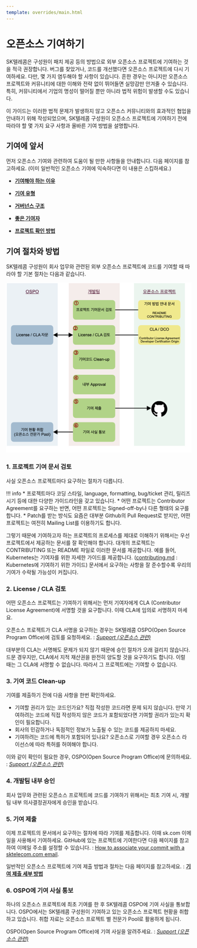 ```yaml
---
template: overrides/main.html
---
```


# 오픈소스 기여하기

SK텔레콤은 구성원이 패치 제공 등의 방법으로 외부 오픈소스 프로젝트에 기여하는 것을 적극 권장합니다. 버그를 찾았거나, 코드를 개선했다면 오픈소스 프로젝트에 다시 기여하세요. 다만, 몇 가지 염두해야 할 사항이 있습니다. 흔한 경우는 아니지만 오픈소스 프로젝트와 커뮤니티에 대한 이해와 전략 없이 뛰어들면 실망감만 안겨줄 수 있습니다. 특히, 커뮤니티에서 기업의 명성이 떨어질 뿐만 아니라 법적 위험이 발생할 수도 있습니다.

‌이 가이드는 이러한 법적 문제가 발생하지 않고 오픈소스 커뮤니티와의 효과적인 협업을 안내하기 위해 작성되었으며, SK텔레콤 구성원이 오픈소스 프로젝트에 기여하기 전에 따라야 할 몇 가지 요구 사항과 올바른 기여 방법을 설명합니다. 

## 기여에 앞서

먼저 오픈소스 기여와 관련하여 도움이 될 만한 사항들을 안내합니다. 다음 페이지를 참고하세요. (이미 일반적인 오픈소스 기여에 익숙하다면 이 내용은 스킵하세요.) 

* [__기여해야 하는 이유__][1]
* [__기여 유형__][2]
* [__거버넌스 구조__][3]
* [__좋은 기여자__][4]
* [__프로젝트 확인 방법__][5]

  [1]: why.md
  [2]: type.md
  [3]: governance.md
  [4]: good.md
  [5]: check.md



## 기여 절차와 방법

SK텔레콤 구성원이 회사 업무와 관련된 외부 오픈소스 프로젝트에 코드를 기여할 때 따라야 할 기본 절차는 다음과 같습니다.

![](../assets/contribute.png)

### 1. 프로젝트 기여 문서 검토 

사실 오픈소스 프로젝트마다 요구하는 절차가 다릅니다. 

!!! info
    * 프로젝트마다 코딩 스타일, language, formatting, bug/ticket 관리, 릴리즈 시기 등에 대한 다양한 가이드라인을 갖고 있습니다. 
    * 어떤 프로젝트는 Contributor Agreement를 요구하는 반면, 어떤 프로젝트는 Signed-off-by나 다른 형태의 요구를 합니다. 
    * Patch를 받는 방식도 요즘은 대부분 Github의 Pull Request로 받지만, 어떤 프로젝트는 여전히 Mailing List를 이용하기도 합니다.

그렇기 때문에 기여하고자 하는 프로젝트의 프로세스를 제대로 이해하기 위해서는 우선 프로젝트에서 제공하는 문서를 잘 확인해야 합니다. 대개의 프로젝트는 CONTRIBUTING 또는 README 파일로 이러한 문서를 제공합니다. 예를 들어, Kubernetes는 기여자를 위한 자세한 가이드를 제공합니다. ([contributing.md](https://github.com/kubernetes/community/blob/master/contributors/guide/contributing.md) : Kubernetes에 기여하기 위한 가이드) 문서에서 요구하는 사항을 잘 준수할수록 우리의 기여가 수락될 가능성이 커집니다.

### 2. License / CLA 검토

‌어떤 오픈소스 프로젝트는 기여하기 위해서는 먼저 기여자에게 CLA (Contributor License Agreement)에 서명할 것을 요구합니다. 이때 CLA에 임의로 서명하지 마세요. 

오픈소스 프로젝트가 CLA 서명을 요구하는 경우는 SK텔레콤 OSPO(Open Source Program Office)에 검토를 요청하세요. : <U>_Support (오픈소스 관련)_</U>

대부분의 CLA는 서명해도 문제가 되지 않기 때문에 승인 절차가 오래 걸리지 않습니다. 드문 경우지만, CLA에서 지적 재산권을 완전히 양도할 것을 요구하기도 합니다. 이럴 때는 그 CLA에 서명할 수 없습니다. 따라서 그 프로젝트에는 기여할 수 없습니다.‌

### 3. 기여 코드 Clean-up

기여를 제출하기 전에 다음 사항을 한번 확인하세요. ‌

* 기여할 권리가 있는 코드인가요? 직접 작성한 코드라면 문제 되지 않습니다. 만약 기여하려는 코드에 직접 작성하지 않은 코드가 포함되었다면 기여할 권리가 있는지 확인이 필요합니다.
* 회사의 민감하거나 독점적인 정보가 노출될 수 있는 코드를 제공하지 마세요.
* 기여하려는 코드에 특허가 포함되어 있나요? 오픈소스로 기여할 경우 오픈소스 라이선스에 따라 특허를 허여해야 합니다.

이와 같이 확인이 필요한 경우, OSPO(Open Source Program Office)에 문의하세요. ‌: <U>_Support (오픈소스 관련)_</U>

### 4. 개발팀 내부 승인

회사 업무와 관련된 오픈소스 프로젝트에 코드를 기여하기 위해서는 최초 기여 시, 개발팀 내부 의사결정권자에게 승인을 받습니다.

### 5. 기여 제출

이제 프로젝트의 문서에서 요구하는 절차에 따라 기여를 제출합니다. 이때 sk.com 이메일을 사용해서 기여하세요. GitHub에 있는 프로젝트에 기여한다면 다음 페이지를 참고하여 이메일 주소를 설정할 수 있습니다. : [How to associate your commit with a sktelecom.com email](https://help.github.com/articles/setting-your-email-in-git/).‌

일반적인 오픈소스 프로젝트에 기여 제출 방법과 절차는 다음 페이지를 참고하세요. : [__기여 제출 세부 방법__][2]

  [2]: submit.md

### 6. OSPO에 기여 사실 통보

하나의 오픈소스 프로젝트에 최초 기여를 한 후 SK텔레콤 OSPO에 기여 사실을 통보합니다. OSPO에서는 SK텔레콤 구성원이 기여하고 있는 오픈소스 프로젝트 현황을 취합하고 있습니다. 취합 자료는 오픈소스 프로젝트 별 전문가 Pool로 활용하게 됩니다.

OSPO(Open Source Program Office)에 기여 사실을 알려주세요. : <U>_Support (오픈소스 관련)_</U>

